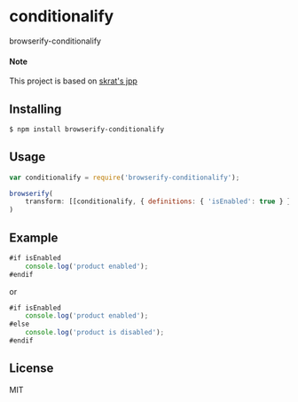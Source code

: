 # conditionalify
browserify-conditionalify
#### Note
This project is based on [skrat's jpp](https://www.npmjs.com/package/jpp)

## Installing

```bash
$ npm install browserify-conditionalify
```

## Usage

```js
var conditionalify = require('browserify-conditionalify');
```

```js
browserify(
    transform: [[conditionalify, { definitions: { 'isEnabled': true } }]]
)
```

## Example

```js
#if isEnabled            
    console.log('product enabled');
#endif
```

or

```js
#if isEnabled            
    console.log('product enabled');
#else 
    console.log('product is disabled');
#endif
```

## License

MIT